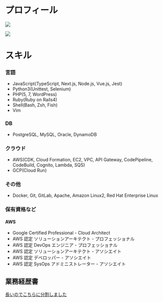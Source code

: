 # プロフィール

![](https://github-readme-stats.vercel.app/api?username=fijixxx&count_private=true&show_icons=true)

![](https://github-readme-stats.vercel.app/api/top-langs/?username=fijixxx&count_private=true&show_icons=true)

# スキル

### 言語

- JavaScript(TypeScript, Next.js, Node.js, Vue.js, Jest)
- Python3(Unittest, Selenium)
- PHP(5, 7, WordPress)
- Ruby(Ruby on Rails4)
- Shell(Bash, Zsh, Fish)
- Vim

### DB

- PostgreSQL, MySQL, Oracle, DynamoDB

### クラウド

- AWS(CDK, Cloud Formation, EC2, VPC, API Gateway, CodePipeline, CodeBuild, Cognito, Lambda, SQS)
- GCP(Cloud Run)

### その他

- Docker, Git, GitLab, Apache, Amazon Linux2, Red Hat Enterprise Linux

### 保有資格など

#### AWS

- Google Certified Professional - Cloud Architect
- AWS 認定 ソリューションアーキテクト - プロフェッショナル
- AWS 認定 DevOps エンジニア - プロフェッショナル
- AWS 認定 ソリューションアーキテクト - アソシエイト
- AWS 認定 デベロッパー - アソシエイト
- AWS 認定 SysOps アドミニストレーター - アソシエイト

## 業務経歴書

[長いのでこちらに分割しました](https://github.com/fijixxx/rejume)
